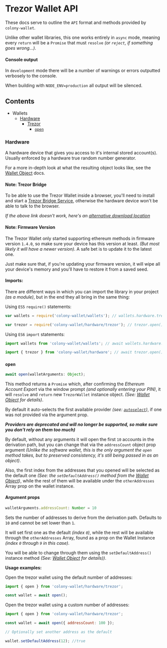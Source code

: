 # Trezor Wallet API

These docs serve to outline the `API` format and methods provided by `colony-wallet`.

Unlike other wallet libraries, this one works entirely in `async` mode, meaning every `return` will be a `Promise` that must `resolve` _(or `reject`, if something goes wrong...)_.

#### Console output

In `development` mode there will be a number of warnings or errors outputted verbosely to the console.

When building with `NODE_ENV=production` all output will be silenced.

## Contents

* Wallets
  * [Hardware](#hardware)
    * [Trezor](#trezor)
      * [`open`](#open-trezor)


### Hardware

A hardware device that gives you access to it's internal stored account(s). Usually enforced by a hardware true random number generator.

For a more in-depth look at what the resulting object looks like, see the [Wallet Object](wallet-object.md) docs.

#### Note: Trezor Bridge

To be able to use the Trezor Wallet inside a browser, you'll need to install and start a [Trezor Bridge Service](https://wallet.trezor.io/#/bridge), otherwise the hardware device won't be able to talk to the browser.

_If the above link doesn't work, here's an [alternative download location](https://wallet.trezor.io/data/bridge/latest/index.html)_

#### Note: Firmware Version

The Trezor Wallet only started supporting ethereum methods in firmware version `1.4.0`, so make sure your device has this version at least. _(But most likely it will have a newer version)_. A safe bet is to update it to the latest one.

Just make sure that, if you're updating your firmware version, it will wipe all your device's memory and you'll have to restore it from a saved seed.

#### Imports:

There are different ways in which you can import the library in your project _(as a module)_, but in the end they all bring in the same thing:

Using `ES5` `require()` statements:
```js
var wallets = require('colony-wallet/wallets'); // wallets.hardware.trezor.open().then();

var trezor = require('colony-wallet/hardware/trezor'); // trezor.open().then();
```

Using `ES6` `import` statements:
```js
import wallets from 'colony-wallet/wallets'; // await wallets.hardware.trezor.open();

import { trezor } from 'colony-wallet/hardware'; // await trezor.open();
```

### `open`

```js
await open(walletArguments: Object);
```

This method returns a `Promise` which, after confirming the _Ethereum Account Export_ via the window prompt _(and optionally entering your PIN)_, it will `resolve` and `return` new `TrezorWallet` instance object. _(See: [Wallet Object](wallet-object.md) for details)_.

By default it auto-selects the first available provider _(see: [`autoselect`](#autoselect))_, if one was not provided via the argument prop.

**_Providers are deprecated and will no longer be supported, so make sure you don't rely on them too much)_**

By default, without any arguments it will open the first `10` accounts in the derivation path, but you can change that via the `addressCount` object prop argument _(Unlike the software wallet, this is the only argument the `open` method takes, but to preserved consistency, it's still being passed in as an object)_.

Also, the first index from the addresses that you opened will be selected as the default one _(See: the `setDefaultAddress()` method from the [Wallet Object](wallet-object.md))_, while the rest of them will be available under the `otherAddresses` Array prop on the wallet instance.

#### Argument props

```js
walletArguments.addressCount: Number = 10
```

Sets the number of addresses to derive from the derivation path. Defaults to `10` and cannot be set lower than `1`.

It will set first one as the default _(index `0`)_, while the rest will be available through the `otherAddresses` Array, found as a prop on the Wallet Instance _(index `0` through `9` in this case)_.

You will be able to change through them using the `setDefaultAddress()` instance method _(See: [Wallet Object](wallet-object.md) for details))_.

**Usage examples:**

Open the trezor wallet using the default number of addresses:
```js
import { open } from 'colony-wallet/hardware/trezor';

const wallet = await open();
```

Open the trezor wallet using a custom number of addresses:
```js
import { open } from 'colony-wallet/hardware/trezor';

const wallet = await open({ addressCount: 100 });

// Optionally set another address as the default

wallet.setDefaultAddress(12); //true
```
